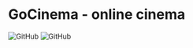 # GoCinema - online cinema
<img alt="GitHub" src="https://img.shields.io/github/license/u2lentaru/GoCinema"> <img alt="GitHub" src="https://goreportcard.com/badge/github.com/u2lentaru/GoCinema">
